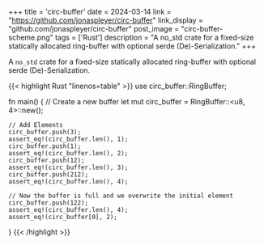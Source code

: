 +++
title = 'circ-buffer'
date = 2024-03-14
link = "https://github.com/jonaspleyer/circ-buffer"
link_display = "github.com/jonaspleyer/circ-buffer"
post_image = "circ-buffer-scheme.png"
tags = ['Rust']
description = "A no_std crate for a fixed-size statically allocated ring-buffer with optional serde (De)-Serialization."
+++

A `no_std` crate for a fixed-size statically allocated ring-buffer with optional serde
(De)-Serialization.

{{< highlight Rust "linenos=table" >}}
use circ_buffer::RingBuffer;

fn main() {
    // Create a new buffer
    let mut circ_buffer = RingBuffer::<u8, 4>::new();

    // Add Elements
    circ_buffer.push(3);
    assert_eq!(circ_buffer.len(), 1);
    circ_buffer.push(1);
    assert_eq!(circ_buffer.len(), 2);
    circ_buffer.push(12);
    assert_eq!(circ_buffer.len(), 3);
    circ_buffer.push(212);
    assert_eq!(circ_buffer.len(), 4);

    // Now the buffer is full and we overwrite the initial element
    circ_buffer.push(122);
    assert_eq!(circ_buffer.len(), 4);
    assert_eq!(circ_buffer[0], 2);
}
{{< /highlight >}}
